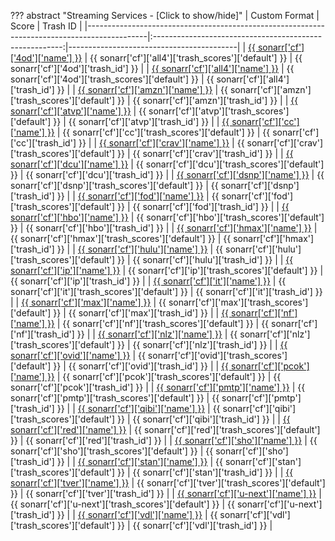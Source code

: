 ??? abstract "Streaming Services - [Click to show/hide]"
    | Custom Format                                                                               |                          Score                          | Trash ID                                 |
    |---------------------------------------------------------------------------------------------|:-------------------------------------------------------:|------------------------------------------|
    | [{{ sonarr['cf']['4od']['name'] }}](/Sonarr/sonarr-collection-of-custom-formats/#4od)       |  {{ sonarr['cf']['all4']['trash_scores']['default'] }}  | {{ sonarr['cf']['4od']['trash_id'] }}    |
    | [{{ sonarr['cf']['all4']['name'] }}](/Sonarr/sonarr-collection-of-custom-formats/#all4)     |  {{ sonarr['cf']['4od']['trash_scores']['default'] }}   | {{ sonarr['cf']['all4']['trash_id'] }}   |
    | [{{ sonarr['cf']['amzn']['name'] }}](/Sonarr/sonarr-collection-of-custom-formats/#amzn)     |  {{ sonarr['cf']['amzn']['trash_scores']['default'] }}  | {{ sonarr['cf']['amzn']['trash_id'] }}   |
    | [{{ sonarr['cf']['atvp']['name'] }}](/Sonarr/sonarr-collection-of-custom-formats/#atvp)     |  {{ sonarr['cf']['atvp']['trash_scores']['default'] }}  | {{ sonarr['cf']['atvp']['trash_id'] }}   |
    | [{{ sonarr['cf']['cc']['name'] }}](/Sonarr/sonarr-collection-of-custom-formats/#cc)         |   {{ sonarr['cf']['cc']['trash_scores']['default'] }}   | {{ sonarr['cf']['cc']['trash_id'] }}     |
    | [{{ sonarr['cf']['crav']['name'] }}](/Sonarr/sonarr-collection-of-custom-formats/#crav)     |  {{ sonarr['cf']['crav']['trash_scores']['default'] }}  | {{ sonarr['cf']['crav']['trash_id'] }}   |
    | [{{ sonarr['cf']['dcu']['name'] }}](/Sonarr/sonarr-collection-of-custom-formats/#dcu)       |  {{ sonarr['cf']['dcu']['trash_scores']['default'] }}   | {{ sonarr['cf']['dcu']['trash_id'] }}    |
    | [{{ sonarr['cf']['dsnp']['name'] }}](/Sonarr/sonarr-collection-of-custom-formats/#dsnp)     |  {{ sonarr['cf']['dsnp']['trash_scores']['default'] }}  | {{ sonarr['cf']['dsnp']['trash_id'] }}   |
    | [{{ sonarr['cf']['fod']['name'] }}](/Sonarr/sonarr-collection-of-custom-formats/#fod)       |  {{ sonarr['cf']['fod']['trash_scores']['default'] }}   | {{ sonarr['cf']['fod']['trash_id'] }}    |
    | [{{ sonarr['cf']['hbo']['name'] }}](/Sonarr/sonarr-collection-of-custom-formats/#hbo)       |  {{ sonarr['cf']['hbo']['trash_scores']['default'] }}   | {{ sonarr['cf']['hbo']['trash_id'] }}    |
    | [{{ sonarr['cf']['hmax']['name'] }}](/Sonarr/sonarr-collection-of-custom-formats/#hmax)     |  {{ sonarr['cf']['hmax']['trash_scores']['default'] }}  | {{ sonarr['cf']['hmax']['trash_id'] }}   |
    | [{{ sonarr['cf']['hulu']['name'] }}](/Sonarr/sonarr-collection-of-custom-formats/#hulu)     |  {{ sonarr['cf']['hulu']['trash_scores']['default'] }}  | {{ sonarr['cf']['hulu']['trash_id'] }}   |
    | [{{ sonarr['cf']['ip']['name'] }}](/Sonarr/sonarr-collection-of-custom-formats/#ip)         |   {{ sonarr['cf']['ip']['trash_scores']['default'] }}   | {{ sonarr['cf']['ip']['trash_id'] }}     |
    | [{{ sonarr['cf']['it']['name'] }}](/Sonarr/sonarr-collection-of-custom-formats/#it)         |   {{ sonarr['cf']['it']['trash_scores']['default'] }}   | {{ sonarr['cf']['it']['trash_id'] }}     |
    | [{{ sonarr['cf']['max']['name'] }}](/Sonarr/sonarr-collection-of-custom-formats/#max)       |  {{ sonarr['cf']['max']['trash_scores']['default'] }}   | {{ sonarr['cf']['max']['trash_id'] }}    |
    | [{{ sonarr['cf']['nf']['name'] }}](/Sonarr/sonarr-collection-of-custom-formats/#nf)         |   {{ sonarr['cf']['nf']['trash_scores']['default'] }}   | {{ sonarr['cf']['nf']['trash_id'] }}     |
    | [{{ sonarr['cf']['nlz']['name'] }}](/Sonarr/sonarr-collection-of-custom-formats/#nlz)       |  {{ sonarr['cf']['nlz']['trash_scores']['default'] }}   | {{ sonarr['cf']['nlz']['trash_id'] }}    |
    | [{{ sonarr['cf']['ovid']['name'] }}](/Sonarr/sonarr-collection-of-custom-formats/#ovid)     |  {{ sonarr['cf']['ovid']['trash_scores']['default'] }}  | {{ sonarr['cf']['ovid']['trash_id'] }}   |
    | [{{ sonarr['cf']['pcok']['name'] }}](/Sonarr/sonarr-collection-of-custom-formats/#pcok)     |  {{ sonarr['cf']['pcok']['trash_scores']['default'] }}  | {{ sonarr['cf']['pcok']['trash_id'] }}   |
    | [{{ sonarr['cf']['pmtp']['name'] }}](/Sonarr/sonarr-collection-of-custom-formats/#pmtp)     |  {{ sonarr['cf']['pmtp']['trash_scores']['default'] }}  | {{ sonarr['cf']['pmtp']['trash_id'] }}   |
    | [{{ sonarr['cf']['qibi']['name'] }}](/Sonarr/sonarr-collection-of-custom-formats/#qibi)     |  {{ sonarr['cf']['qibi']['trash_scores']['default'] }}  | {{ sonarr['cf']['qibi']['trash_id'] }}   |
    | [{{ sonarr['cf']['red']['name'] }}](/Sonarr/sonarr-collection-of-custom-formats/#red)       |  {{ sonarr['cf']['red']['trash_scores']['default'] }}   | {{ sonarr['cf']['red']['trash_id'] }}    |
    | [{{ sonarr['cf']['sho']['name'] }}](/Sonarr/sonarr-collection-of-custom-formats/#sho)       |  {{ sonarr['cf']['sho']['trash_scores']['default'] }}   | {{ sonarr['cf']['sho']['trash_id'] }}    |
    | [{{ sonarr['cf']['stan']['name'] }}](/Sonarr/sonarr-collection-of-custom-formats/#stan)     |  {{ sonarr['cf']['stan']['trash_scores']['default'] }}  | {{ sonarr['cf']['stan']['trash_id'] }}   |
    | [{{ sonarr['cf']['tver']['name'] }}](/Sonarr/sonarr-collection-of-custom-formats/#tver)     |  {{ sonarr['cf']['tver']['trash_scores']['default'] }}  | {{ sonarr['cf']['tver']['trash_id'] }}   |
    | [{{ sonarr['cf']['u-next']['name'] }}](/Sonarr/sonarr-collection-of-custom-formats/#u-next) | {{ sonarr['cf']['u-next']['trash_scores']['default'] }} | {{ sonarr['cf']['u-next']['trash_id'] }} |
    | [{{ sonarr['cf']['vdl']['name'] }}](/Sonarr/sonarr-collection-of-custom-formats/#vdl)       |  {{ sonarr['cf']['vdl']['trash_scores']['default'] }}   | {{ sonarr['cf']['vdl']['trash_id'] }}    |
